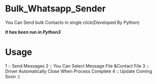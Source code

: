 # Bulk_Whatsapp_Sender
You Can Send bulk Contacts in single click(Developed By Python)

***It has been run in Python3***

# Usage
1 :: Send Messages
2 :: You Can Select Message File &Contact File
3 :: Driver Automatically Close When Process Complete
4 :: Update Coming Soon :)
